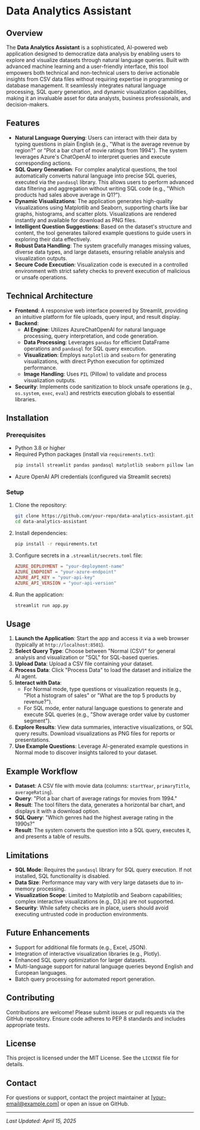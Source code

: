 # Data Analytics Assistant

## Overview
The **Data Analytics Assistant** is a sophisticated, AI-powered web application designed to democratize data analysis by enabling users to explore and visualize datasets through natural language queries. Built with advanced machine learning and a user-friendly interface, this tool empowers both technical and non-technical users to derive actionable insights from CSV data files without requiring expertise in programming or database management. It seamlessly integrates natural language processing, SQL query generation, and dynamic visualization capabilities, making it an invaluable asset for data analysts, business professionals, and decision-makers.

## Features
- **Natural Language Querying**: Users can interact with their data by typing questions in plain English (e.g., "What is the average revenue by region?" or "Plot a bar chart of movie ratings from 1994"). The system leverages Azure's ChatOpenAI to interpret queries and execute corresponding actions.
- **SQL Query Generation**: For complex analytical questions, the tool automatically converts natural language into precise SQL queries, executed via the `pandasql` library. This allows users to perform advanced data filtering and aggregation without writing SQL code (e.g., "Which products had sales above average in Q1?").
- **Dynamic Visualizations**: The application generates high-quality visualizations using Matplotlib and Seaborn, supporting charts like bar graphs, histograms, and scatter plots. Visualizations are rendered instantly and available for download as PNG files.
- **Intelligent Question Suggestions**: Based on the dataset's structure and content, the tool generates tailored example questions to guide users in exploring their data effectively.
- **Robust Data Handling**: The system gracefully manages missing values, diverse data types, and large datasets, ensuring reliable analysis and visualization outputs.
- **Secure Code Execution**: Visualization code is executed in a controlled environment with strict safety checks to prevent execution of malicious or unsafe operations.

## Technical Architecture
- **Frontend**: A responsive web interface powered by Streamlit, providing an intuitive platform for file uploads, query input, and result display.
- **Backend**:
  - **AI Engine**: Utilizes AzureChatOpenAI for natural language processing, query interpretation, and code generation.
  - **Data Processing**: Leverages `pandas` for efficient DataFrame operations and `pandasql` for SQL query execution.
  - **Visualization**: Employs `matplotlib` and `seaborn` for generating visualizations, with direct Python execution for optimized performance.
  - **Image Handling**: Uses `PIL` (Pillow) to validate and process visualization outputs.
- **Security**: Implements code sanitization to block unsafe operations (e.g., `os.system`, `exec`, `eval`) and restricts execution globals to essential libraries.

## Installation
### Prerequisites
- Python 3.8 or higher
- Required Python packages (install via `requirements.txt`):
  ```bash
  pip install streamlit pandas pandasql matplotlib seaborn pillow langchain langchain-experimental langchain-community openai
  ```
- Azure OpenAI API credentials (configured via Streamlit secrets)

### Setup
1. Clone the repository:
   ```bash
   git clone https://github.com/your-repo/data-analytics-assistant.git
   cd data-analytics-assistant
   ```
2. Install dependencies:
   ```bash
   pip install -r requirements.txt
   ```
3. Configure secrets in a `.streamlit/secrets.toml` file:
   ```toml
   AZURE_DEPLOYMENT = "your-deployment-name"
   AZURE_ENDPOINT = "your-azure-endpoint"
   AZURE_API_KEY = "your-api-key"
   AZURE_API_VERSION = "your-api-version"
   ```
4. Run the application:
   ```bash
   streamlit run app.py
   ```

## Usage
1. **Launch the Application**: Start the app and access it via a web browser (typically at `http://localhost:8501`).
2. **Select Query Type**: Choose between "Normal (CSV)" for general analysis and visualization or "SQL" for SQL-based queries.
3. **Upload Data**: Upload a CSV file containing your dataset.
4. **Process Data**: Click "Process Data" to load the dataset and initialize the AI agent.
5. **Interact with Data**:
   - For Normal mode, type questions or visualization requests (e.g., "Plot a histogram of sales" or "What are the top 5 products by revenue?").
   - For SQL mode, enter natural language questions to generate and execute SQL queries (e.g., "Show average order value by customer segment").
6. **Explore Results**: View data summaries, interactive visualizations, or SQL query results. Download visualizations as PNG files for reports or presentations.
7. **Use Example Questions**: Leverage AI-generated example questions in Normal mode to discover insights tailored to your dataset.

## Example Workflow
- **Dataset**: A CSV file with movie data (columns: `startYear`, `primaryTitle`, `averageRating`).
- **Query**: "Plot a bar chart of average ratings for movies from 1994."
- **Result**: The tool filters the data, generates a horizontal bar chart, and displays it with a download option.
- **SQL Query**: "Which genres had the highest average rating in the 1990s?"
- **Result**: The system converts the question into a SQL query, executes it, and presents a table of results.

## Limitations
- **SQL Mode**: Requires the `pandasql` library for SQL query execution. If not installed, SQL functionality is disabled.
- **Data Size**: Performance may vary with very large datasets due to in-memory processing.
- **Visualization Scope**: Limited to Matplotlib and Seaborn capabilities; complex interactive visualizations (e.g., D3.js) are not supported.
- **Security**: While safety checks are in place, users should avoid executing untrusted code in production environments.

## Future Enhancements
- Support for additional file formats (e.g., Excel, JSON).
- Integration of interactive visualization libraries (e.g., Plotly).
- Enhanced SQL query optimization for larger datasets.
- Multi-language support for natural language queries beyond English and European languages.
- Batch query processing for automated report generation.

## Contributing
Contributions are welcome! Please submit issues or pull requests via the GitHub repository. Ensure code adheres to PEP 8 standards and includes appropriate tests.

## License
This project is licensed under the MIT License. See the `LICENSE` file for details.

## Contact
For questions or support, contact the project maintainer at [your-email@example.com] or open an issue on GitHub.

---

*Last Updated: April 15, 2025*
